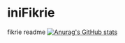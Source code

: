 # iniFikrie
fikrie readme
[![Anurag's GitHub stats](https://github-readme-stats.vercel.app/api?username=nuzulfikrie)](https://github.com/anuraghazra/github-readme-stats)
